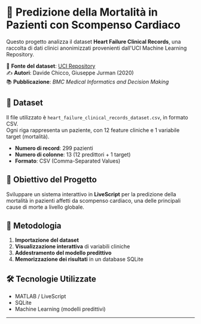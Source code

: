 # 💓 Predizione della Mortalità in Pazienti con Scompenso Cardiaco

Questo progetto analizza il dataset **Heart Failure Clinical Records**, una raccolta di dati clinici anonimizzati provenienti dall'UCI Machine Learning Repository.

🔗 **Fonte del dataset**: [UCI Repository](https://archive.ics.uci.edu/dataset/519/heart+failure+clinical+records)  
✍️ **Autori**: Davide Chicco, Giuseppe Jurman (2020)  
📚 **Pubblicazione**: *BMC Medical Informatics and Decision Making*

## 📁 Dataset

Il file utilizzato è `heart_failure_clinical_records_dataset.csv`, in formato CSV.  
Ogni riga rappresenta un paziente, con 12 feature cliniche e 1 variabile target (mortalità).

- **Numero di record**: 299 pazienti  
- **Numero di colonne**: 13 (12 predittori + 1 target)  
- **Formato**: CSV (Comma-Separated Values)

## 🎯 Obiettivo del Progetto

Sviluppare un sistema interattivo in **LiveScript** per la predizione della mortalità in pazienti affetti da scompenso cardiaco, una delle principali cause di morte a livello globale.

## 🧪 Metodologia

1. **Importazione del dataset**
2. **Visualizzazione interattiva** di variabili cliniche
3. **Addestramento del modello predittivo**
4. **Memorizzazione dei risultati** in un database SQLite

## 🛠️ Tecnologie Utilizzate

- MATLAB / LiveScript  
- SQLite  
- Machine Learning (modelli predittivi)

---

